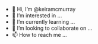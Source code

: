 - 👋 Hi, I’m @keiramcmurray
- 👀 I’m interested in ...
- 🌱 I’m currently learning ...
- 💞️ I’m looking to collaborate on ...
- 📫 How to reach me ...

<!---
keiramcmurray/keiramcmurray is a ✨ special ✨ repository because its `README.md` (this file) appears on your GitHub profile.
You can click the Preview link to take a look at your changes.
--->

